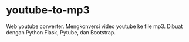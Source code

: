 # youtube-to-mp3
Web youtube converter. Mengkonversi video youtube ke file mp3. Dibuat dengan Python Flask, Pytube, dan Bootstrap.
